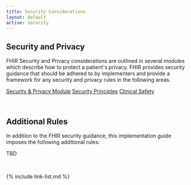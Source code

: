 ```yaml
---
title: Security Considerations
layout: default
active: security
---
```

## Security and Privacy

FHIR Security and Privacy considerations are outlined in several modules which describe how to protect a patient's privacy. FHIR provides security guidance that should be adhered to by implementers and provide a framework for any security and privacy rules in the following areas.

[Security & Privacy Module]({{site.data.fhir.path}}secpriv-module.html)
[Security Principles]({{site.data.fhir.path}}security.html)
[Clinical Safety]({{site.data.fhir.path}}safety.html)

<br />

## Additional Rules

In addition to the FHIR security guidance, this implementation guide imposes the following additional rules:

TBD

<br />

{% include link-list.md %}
